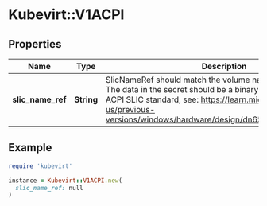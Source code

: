 # Kubevirt::V1ACPI

## Properties

| Name | Type | Description | Notes |
| ---- | ---- | ----------- | ----- |
| **slic_name_ref** | **String** | SlicNameRef should match the volume name of a secret object. The data in the secret should be a binary blob that follows the ACPI SLIC standard, see: https://learn.microsoft.com/en-us/previous-versions/windows/hardware/design/dn653305(v&#x3D;vs.85) | [optional] |

## Example

```ruby
require 'kubevirt'

instance = Kubevirt::V1ACPI.new(
  slic_name_ref: null
)
```

